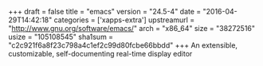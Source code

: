 +++
draft = false
title = "emacs"
version = "24.5-4"
date = "2016-04-29T14:42:18"
categories = ['xapps-extra']
upstreamurl = "http://www.gnu.org/software/emacs/"
arch = "x86_64"
size = "38272516"
usize = "105108545"
sha1sum = "c2c921f6a8f23c798a4c1ef2c99d80fcbe66bbdd"
+++
An extensible, customizable, self-documenting real-time display editor